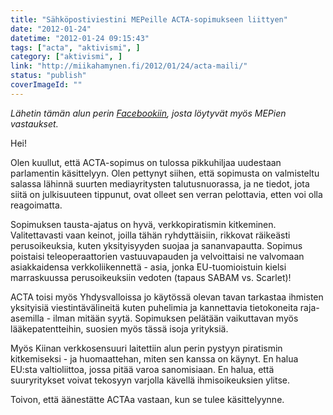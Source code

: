 ```yaml
---
title: "Sähköpostiviestini MEPeille ACTA-sopimukseen liittyen"
date: "2012-01-24"
datetime: "2012-01-24 09:15:43"
tags: ["acta", "aktivismi", ]
category: ["aktivismi", ]
link: "http://miikahamynen.fi/2012/01/24/acta-maili/"
status: "publish"
coverImageId: ""
---
```


_Lähetin tämän alun perin [Facebookiin](https://www.facebook.com/notes/miika-hämynen/sähköpostiviestini-mepeille-acta-sopimukseen-liittyen/10150599287487559), josta löytyvät myös MEPien vastaukset._

Hei!

Olen kuullut, että ACTA-sopimus on tulossa pikkuhiljaa uudestaan parlamentin käsittelyyn. Olen pettynyt siihen, että sopimusta on valmisteltu salassa lähinnä suurten mediayritysten talutusnuorassa, ja ne tiedot, jota siitä on julkisuuteen tippunut, ovat olleet sen verran pelottavia, etten voi olla reagoimatta.

Sopimuksen tausta-ajatus on hyvä, verkkopiratismin kitkeminen. Valitettavasti vaan keinot, joilla tähän ryhdyttäisiin, rikkovat räikeästi perusoikeuksia, kuten yksityisyyden suojaa ja sananvapautta. Sopimus poistaisi teleoperaattorien vastuuvapauden ja velvoittaisi ne valvomaan asiakkaidensa verkkoliikennettä - asia, jonka EU-tuomioistuin kielsi marraskuussa perusoikeuksiin vedoten (tapaus SABAM vs. Scarlet)!

ACTA toisi myös Yhdysvalloissa jo käytössä olevan tavan tarkastaa ihmisten yksityisiä viestintävälineitä kuten puhelimia ja kannettavia tietokoneita raja-asemilla - ilman mitään syytä. Sopimuksen pelätään vaikuttavan myös lääkepatentteihin, suosien myös tässä isoja yrityksiä.

Myös Kiinan verkkosensuuri laitettiin alun perin pystyyn piratismin kitkemiseksi - ja huomaattehan, miten sen kanssa on käynyt. En halua EU:sta valtioliittoa, jossa pitää varoa sanomisiaan. En halua, että suuryritykset voivat tekosyyn varjolla kävellä ihmisoikeuksien ylitse.

Toivon, että äänestätte ACTAa vastaan, kun se tulee käsittelyynne.
